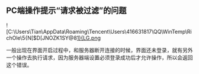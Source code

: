 ## PC端操作提示“请求被过滤”的问题

![C:\Users\Tian\AppData\Roaming\Tencent\Users\416631817\QQ\WinTemp\RichOle\5{N[$D[JNOZK1SY@8[1){LG.png](assets/cuserstianappdataroamingtence.png)

一般出现在界面开启过程中，和服务器断开连接的时候，界面还未登录，就有另外一个操作去执行请求，因为服务器端设置必须登录成功后才允许操作，所以会返回这个错误。